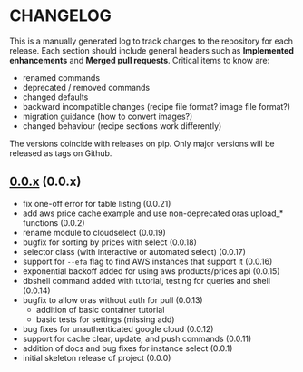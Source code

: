 # CHANGELOG

This is a manually generated log to track changes to the repository for each release.
Each section should include general headers such as **Implemented enhancements**
and **Merged pull requests**. Critical items to know are:

 - renamed commands
 - deprecated / removed commands
 - changed defaults
 - backward incompatible changes (recipe file format? image file format?)
 - migration guidance (how to convert images?)
 - changed behaviour (recipe sections work differently)

The versions coincide with releases on pip. Only major versions will be released as tags on Github.

## [0.0.x](https://github.com/converged-computing/cloud-select/tree/main) (0.0.x)
 - fix one-off error for table listing (0.0.21)
 - add aws price cache example and use non-deprecated oras upload_* functions (0.0.2)
 - rename module to cloudselect (0.0.19)
 - bugfix for sorting by prices with select (0.0.18)
 - selector class (with interactive or automated select) (0.0.17)
 - support for `--efa` flag to find AWS instances that support it (0.0.16)
 - exponential backoff added for using aws products/prices api (0.0.15)
 - dbshell command added with tutorial, testing for queries and shell (0.0.14)
 - bugfix to allow oras without auth for pull (0.0.13)
   - addition of basic container tutorial
   - basic tests for settings (missing add)
 - bug fixes for unauthenticated google cloud (0.0.12)
 - support for cache clear, update, and push commands (0.0.11)
 - addition of docs and bug fixes for instance select (0.0.1)
 - initial skeleton release of project (0.0.0)
